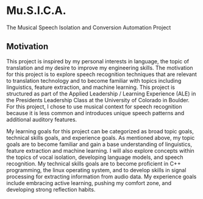 # Mu.S.I.C.A.
The Musical Speech Isolation and Conversion Automation Project

## Motivation
This project is inspired by my personal interests in language, the topic of translation and my desire to improve my engineering skills. The motivation for this project is to explore speech recognition techniques that are relevant to translation technology and to become familiar with topics including linguistics, feature extraction, and machine learning. This project is structured as part of the Applied Leadership / Learning Experience (ALE) in the Presidents Leadership Class at the University of Colorado in Boulder. For this project, I chose to use musical context for speech recognition because it is less common and introduces unique speech patterns and additional auditory features.

My learning goals for this project can be categorized as broad topic goals, technical skills goals, and experience goals. As mentioned above, my topic goals are to become familiar and gain a base understanding of linguistics, feature extraction and machine learning. I will also explore concepts within the topics of vocal isolation, developing language models, and speech recognition. My technical skills goals are to become proficient in C++ programming, the linux operating system, and to develop skills in signal processing for extracting information from audio data. My experience goals include embracing active learning, pushing my comfort zone, and developing strong reflection habits.

